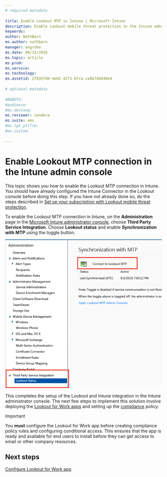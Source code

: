 ```yaml
---
# required metadata

title: Enable Lookout MTP in Intune | Microsoft Intune
description: Enable Lookout mobile threat protection in the Intune admin console.
keywords:
author: NathBarn
ms.author: nathbarn
manager: angrobe
ms.date: 09/13/2016
ms.topic: article
ms.prod:
ms.service:
ms.technology:
ms.assetid: 2f835fd0-4e62-42f3-b7ca-ce8b7ddd40e4

# optional metadata

#ROBOTS:
#audience:
#ms.devlang:
ms.reviewer: sandera
ms.suite: ems
#ms.tgt_pltfrm:
#ms.custom:

---
```


# Enable Lookout MTP connection in the Intune admin console
This topic shows you how to enable the Lookout MTP connection in Intune. You should have already configured the Intune Connector in the Lookout console before doing this step.  If you have not already done so, do the steps described in  [Set up your subscription with Lookout mobile threat protection](set-up-your-subscription-with-lookout-mtp.md).

To enable the Lookout MTP connection in Intune, on the **Administration** page in the [Microsoft Intune administrator console](https://manage.microsoft.com), choose **Third Party Service Integration**. Choose **Lookout status** and enable **Synchronization with MTP** using the toggle button.

![screenshot of the Lookout synchronization page with the enable toggle button highlighted](../media/mtp/lookout-intune-synchronization.png)

This completes the setup of the Lookout and Intune integration in the Intune administrator console.  The next few steps to implement this solution involve deploying the [Lookout for Work apps](configure-and-deploy-lookout-for-work-apps.md) and setting up the [compliance](enable-device-threat-protection-rule-in-compliance-policy.md) policy.

>[!IMPORTANT]
> You **must** configure the Lookout for Work app before creating compliance policy rules and configuring conditional access. This ensures that the app is ready and available for end users to install before they can get access to email or other company resources.
## Next steps
[Configure Lookout for Work app ](configure-and-deploy-lookout-for-work-apps.md)
